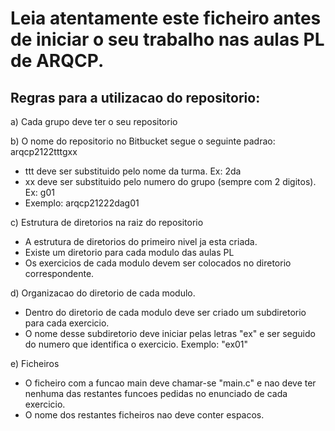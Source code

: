 # Leia atentamente este ficheiro antes de iniciar o seu trabalho nas aulas PL de ARQCP. #

## Regras para a utilizacao do repositorio: ##

a) Cada grupo deve ter o seu repositorio


b)  O nome do repositorio no Bitbucket segue o seguinte padrao: arqcp2122tttgxx

* ttt deve ser substituido pelo nome da turma. Ex: 2da
* xx deve ser substituido pelo numero do grupo (sempre com 2 digitos). Ex: g01
* Exemplo: arqcp21222dag01

c) Estrutura de diretorios na raiz do repositorio

* A estrutura de diretorios do primeiro nivel ja esta criada. 
* Existe um diretorio para cada modulo das aulas PL
* Os exercicios de cada modulo devem ser colocados no diretorio correspondente. 

d) Organizacao do diretorio de cada modulo.

* Dentro do diretorio de cada modulo deve ser criado um subdiretorio para cada exercicio.
* O nome desse subdiretorio deve iniciar pelas letras "ex" e ser seguido do numero que identifica o exercicio. Exemplo: "ex01"

e) Ficheiros

* O ficheiro com a funcao main deve chamar-se "main.c" e nao deve ter nenhuma das restantes funcoes pedidas no enunciado de cada exercicio. 
* O nome dos restantes ficheiros nao deve conter espacos. 
  
